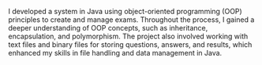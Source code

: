 I developed a system in Java using object-oriented programming (OOP) principles to create and manage exams. Throughout the process, I gained a deeper understanding of OOP concepts, such as inheritance, encapsulation, and polymorphism. The project also involved working with text files and binary files for storing questions, answers, and results, which enhanced my skills in file handling and data management in Java.
